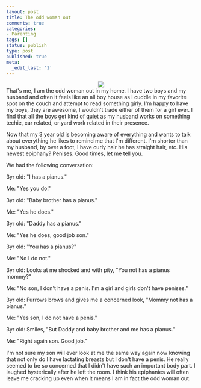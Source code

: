```yaml
---
layout: post
title: The odd woman out
comments: true
categories:
- Parenting
tags: []
status: publish
type: post
published: true
meta:
  _edit_last: '1'
---
```

<center>
<img src="http://farm6.staticflickr.com/5296/5516009764_75aa430e1f_d.jpg" />
</center>
That's me, I am the odd woman out in my home.  I have two boys and my husband and often it feels like an all boy house as I cuddle in my favorite spot on the couch and attempt to read something girly.  I'm happy to have my boys, they are awesome, I wouldn't trade either of them for a girl ever.  I find that all the boys get kind of quiet as my husband works on something techie, car related, or yard work related in their presence. 

Now that my 3 year old is becoming aware of everything and wants to talk about everything he likes to remind me that I'm different.  I'm shorter than my husband, by over a foot, I have curly hair he has straight hair, etc.  His newest epiphany?   Penises.  Good times, let me tell you.

We had the following conversation:

3yr old: "I has a pianus."

Me:  "Yes you do."

3yr old:  "Baby brother has a pianus."

Me: "Yes he does."

3yr old: "Daddy has a pianus."

Me:  "Yes he does, good job son."

3yr old:  "You has a pianus?"

Me:  "No I do not."

3yr old: Looks at me shocked and with pity, "You not has a pianus mommy?"

Me:  "No son, I don't have a penis.  I'm a girl and girls don't have penises."

3yr old:  Furrows brows and gives me a concerned look, "Mommy not has a pianus."

Me:  "Yes son, I do not have a penis."

3yr old:  Smiles, "But Daddy and baby brother and me has a pianus."

Me:  "Right again son.  Good job."

I'm not sure my son will ever look at me the same way again now knowing that not only do I have lactating breasts but I don't have a penis.  He really seemed to be so concerned that I didn't have such an important body part.  I laughed hysterically after he left the room.  I think his epiphanies will often leave me cracking up even when it means I am in fact the odd woman out.    
